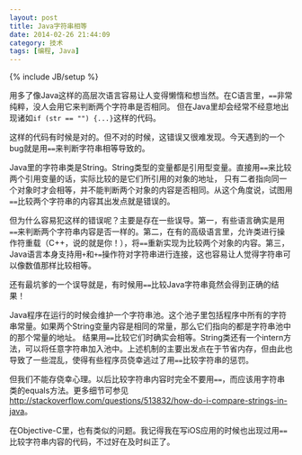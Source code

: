 ```yaml
---
layout: post
title: Java字符串相等
date: 2014-02-26 21:44:09
category: 技术
tags: [编程, Java]
---
```

{% include JB/setup %}

用多了像Java这样的高层次语言容易让人变得懒惰和想当然。在C语言里，`==`非常纯粹，没人会用它来判断两个字符串是否相同。
但在Java里却会经常不经意地出现诸如`if (str == "") {...}`这样的代码。

<!--more-->
这样的代码有时候是对的。但不对的时候，这错误又很难发现。今天遇到的一个bug就是用`==`来判断字符串相等导致的。

Java里的字符串类是String。String类型的变量都是引用型变量。直接用`==`来比较两个引用变量的话，实际比较的是它们所引用的对象的地址，
只有二者指向同一个对象时才会相等，并不能判断两个对象的内容是否相同。从这个角度说，试图用`==`比较两个字符串的内容其出发点就是错误的。

但为什么容易犯这样的错误呢？主要是存在一些误导。第一，有些语言确实是用`==`来判断两个字符串内容是否一样的。第二，在有的高级语言里，允许类进行操作符重载（C++，说的就是你！），将`==`重新实现为比较两个对象的内容。第三，Java语言本身支持用`+`和`+=`操作符对字符串进行连接，这也容易让人觉得字符串可以像数值那样比较相等。

还有最坑爹的一个误导就是，有时候用`==`比较Java字符串竟然会得到正确的结果！

Java程序在运行的时候会维护一个字符串池。这个池子里包括程序中所有的字符串常量。如果两个String变量内容是相同的常量，那么它们指向的都是字符串池中的那个常量的地址。
结果用`==`比较它们时确实会相等。String类还有一个intern方法，可以将任意字符串加入池中。上述机制的主要出发点在于节省内存，但由此也导致了一些混乱，使得有些程序员侥幸逃过了用`==`比较字符串的惩罚。

但我们不能存侥幸心理。以后比较字符串内容时完全不要用`==`，而应该用字符串类的equals方法。更多细节可参见<http://stackoverflow.com/questions/513832/how-do-i-compare-strings-in-java>。

在Objective-C里，也有类似的问题。我记得我在写iOS应用的时候也出现过用`==`比较字符串内容的代码，不过好在及时纠正了。
